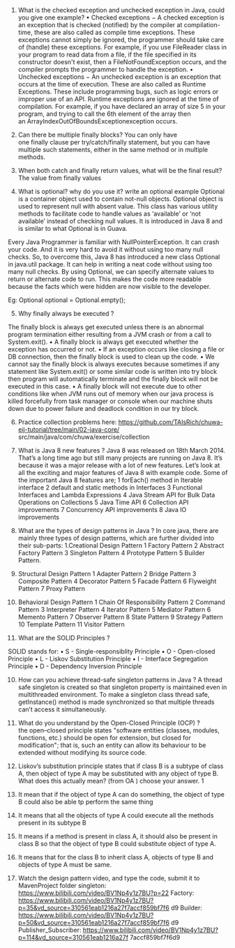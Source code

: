 1. What is the checked exception and unchecked exception in Java, could you give one example?
	•	Checked exceptions − A checked exception is an exception that is checked (notified) by the compiler at compilation-time, these are also called as compile time exceptions. These exceptions cannot simply be ignored, the programmer should take care of (handle) these exceptions.
		For example, if you use FileReader class in your program to read data from a file, if the file specified in its constructor doesn't exist, then a FileNotFoundException occurs, and the compiler prompts the programmer to handle the exception.
	•	Unchecked exceptions − An unchecked exception is an exception that occurs at the time of execution. These are also called as Runtime Exceptions. These include programming bugs, such as logic errors or improper use of an API. Runtime exceptions are ignored at the time of compilation.
	For example, if you have declared an array of size 5 in your program, and trying to call the 6th element of 	the array then an ArrayIndexOutOfBoundsExceptionexception occurs.

2. Can there be multiple finally blocks?
You can only have one finally clause per try/catch/finally statement, but you can have multiple such statements, either in the same method or in multiple methods.

3. When both catch and finally return values, what will be the final result?
The value from finally values

4. What is optional? why do you use it? write an optional example
Optional is a container object used to contain not-null objects. Optional object is used to represent null with absent value. This class has various utility methods to facilitate code to handle values as ‘available’ or ‘not available’ instead of checking null values. It is introduced in Java 8 and is similar to what Optional is in Guava.

Every Java Programmer is familiar with NullPointerException. It can crash your code. And it is very hard to avoid it without using too many null checks. So, to overcome this, Java 8 has introduced a new class Optional in java.util package. It can help in writing a neat code without using too many null checks. By using Optional, we can specify alternate values to return or alternate code to run. This makes the code more readable because the facts which were hidden are now visible to the developer.

Eg: Optional<String> optional = Optional.empty();

5. Why finally always be executed ?

The finally block is always get executed unless there is an abnormal program termination either resulting from a JVM crash or from a call to System.exit().
	•	A finally block is always get executed whether the exception has occurred or not.
	•	If an exception occurs like closing a file or DB connection, then the finally block is used to clean up the code.
	•	We cannot say the finally block is always executes because sometimes if any statement like System.exit() or some similar code is written into try block then program will automatically terminate and the finally block will not be executed in this case.
	•	A finally block will not execute due to other conditions like when JVM runs out of memory when our java process is killed forcefully from task manager or console when our machine shuts down due to power failure and deadlock condition in our try block.

6. Practice collection problems here: https://github.com/TAIsRich/chuwa-eij-tutorial/tree/main/02-java-core/
src/main/java/com/chuwa/exercise/collection

7. What is Java 8 new features ?
Java 8 was released on 18th March 2014. That’s a long time ago but still many projects are running on Java 8. It’s because it was a major release with a lot of new features. Let’s look at all the exciting and major features of Java 8 with example code.
Some of the important Java 8 features are;
	1	forEach() method in Iterable interface
	2	default and static methods in Interfaces
	3	Functional Interfaces and Lambda Expressions
	4	Java Stream API for Bulk Data Operations on Collections
	5	Java Time API
	6	Collection API improvements
	7	Concurrency API improvements
	8	Java IO improvements

8. What are the types of design patterns in Java ?
In core java, there are mainly three types of design patterns, which are further divided into their sub-parts:
1.Creational Design Pattern
	1	Factory Pattern
	2	Abstract Factory Pattern
	3	Singleton Pattern
	4	Prototype Pattern
	5	Builder Pattern.
2. Structural Design Pattern
	1	Adapter Pattern
	2	Bridge Pattern
	3	Composite Pattern
	4	Decorator Pattern
	5	Facade Pattern
	6	Flyweight Pattern
	7	Proxy Pattern

3. Behavioral Design Pattern
	1	Chain Of Responsibility Pattern
	2	Command Pattern
	3	Interpreter Pattern
	4	Iterator Pattern
	5	Mediator Pattern
	6	Memento Pattern
	7	Observer Pattern
	8	State Pattern
	9	Strategy Pattern
	10	Template Pattern
	11	Visitor Pattern

9. What are the SOLID Principles ?

SOLID stands for:
	•	S - Single-responsiblity Principle
	•	O - Open-closed Principle
	•	L - Liskov Substitution Principle
	•	I - Interface Segregation Principle
	•	D - Dependency Inversion Principle

10. How can you achieve thread-safe singleton patterns in Java ?
A thread safe singleton is created so that singleton property is maintained even in multithreaded environment. To make a singleton class thread safe, getInstance() method is made synchronized so that multiple threads can’t access it simultaneously.

11. What do you understand by the Open-Closed Principle (OCP) ?
the open–closed principle states "software entities (classes, modules, functions, etc.) should be open for extension, but closed for modification"; that is, such an entity can allow its behaviour to be extended without modifying its source code.

12. Liskov’s substitution principle states that if class B is a subtype of class A, then object of type A may be
substituted with any object of type B. What does this actually mean? (from OA ) choose your answer. 1
1. It mean that if the object of type A can do something, the object of type B could also be able tp
perform the same thing
2. It means that all the objects of type A could execute all the methods present in its subtype B
3. It means if a method is present in class A, it should also be present in class B so that the object of
type B could substitute object of type A.
4. It means that for the class B to inherit class A, objects of type B and objects of type A must be same.

13. Watch the design pattern video, and type the code, submit it to MavenProject folder
singleton: https://www.bilibili.com/video/BV1Np4y1z7BU?p=22
Factory: https://www.bilibili.com/video/BV1Np4y1z7BU?p=35&vd_source=310561eab1216a27f7accf859bf7f6
d9
Builder: https://www.bilibili.com/video/BV1Np4y1z7BU?p=50&vd_source=310561eab1216a27f7accf859bf7f6
d9
Publisher_Subscriber: https://www.bilibili.com/video/BV1Np4y1z7BU?p=114&vd_source=310561eab1216a27f
7accf859bf7f6d9